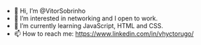 - 👋 Hi, I’m @VitorSobrinho
- 👀 I’m interested in networking and I open to work.
- 🌱 I’m currently learning JavaScript, HTML and CSS.
- 📫 How to reach me: https://www.linkedin.com/in/vhyctorugo/

<!---
Vhyctorugo/Vhyctorugo is a ✨ special ✨ repository because its `README.md` (this file) appears on your GitHub profile.
You can click the Preview link to take a look at your changes.
--->
